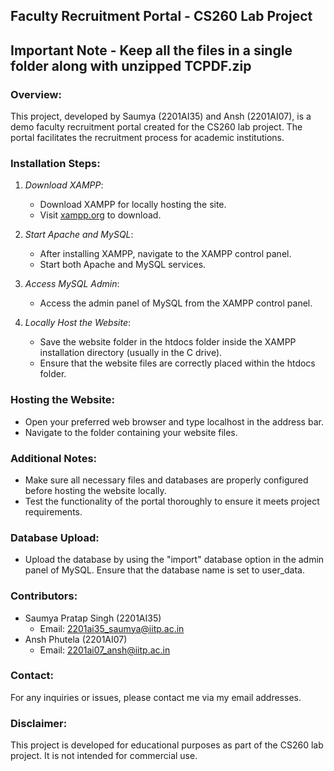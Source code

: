 ## Faculty Recruitment Portal - CS260 Lab Project

## Important Note - Keep all the files in a single folder along with unzipped TCPDF.zip


### Overview:
This project, developed by Saumya (2201AI35) and Ansh (2201AI07), is a demo faculty recruitment portal created for the CS260 lab project. The portal facilitates the recruitment process for academic institutions.

### Installation Steps:
1. *Download XAMPP*: 
   - Download XAMPP for locally hosting the site. 
   - Visit [xampp.org](https://www.apachefriends.org/index.html) to download.

2. *Start Apache and MySQL*:
   - After installing XAMPP, navigate to the XAMPP control panel.
   - Start both Apache and MySQL services.

3. *Access MySQL Admin*:
   - Access the admin panel of MySQL from the XAMPP control panel.

4. *Locally Host the Website*:
   - Save the website folder in the htdocs folder inside the XAMPP installation directory (usually in the C drive).
   - Ensure that the website files are correctly placed within the htdocs folder.

### Hosting the Website:
- Open your preferred web browser and type localhost in the address bar.
- Navigate to the folder containing your website files.

### Additional Notes:
- Make sure all necessary files and databases are properly configured before hosting the website locally.
- Test the functionality of the portal thoroughly to ensure it meets project requirements.

### Database Upload:
- Upload the database by using the "import" database option in the admin panel of MySQL. Ensure that the database name is set to user_data.

### Contributors:
- Saumya Pratap Singh (2201AI35)
  - Email: [2201ai35_saumya@iitp.ac.in](mailto:2201ai35_saumya@iitp.ac.in)
- Ansh Phutela (2201AI07)
  - Email: [2201ai07_ansh@iitp.ac.in](mailto:2201ai07_ansh@iitp.ac.in)

### Contact:
For any inquiries or issues, please contact me via my email addresses.

### Disclaimer:
This project is developed for educational purposes as part of the CS260 lab project. It is not intended for commercial use.
